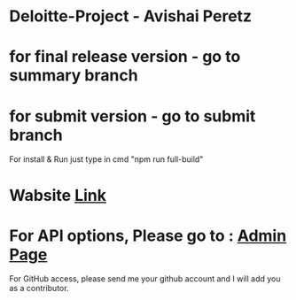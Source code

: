 # Deloitte-Project - Avishai Peretz

# for final release version - go to summary branch
# for submit version - go to submit branch

For install & Run just type in cmd "npm run full-build"

<h1>Wabsite <a href="https://deloitte-summary.herokuapp.com/">Link</a></h1>
<h1>For API options, Please go to : <a href="https://deloitte-summary.herokuapp.com/admin">Admin Page</a></h1>

For GitHub access, please send me your github account and I will add you as a contributor.
